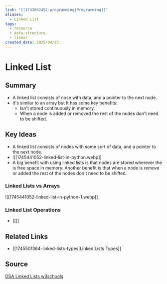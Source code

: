 ```yaml
---
link: "[[1743802452-programming|Programming]]"
aliases:
  - Linked List
tags:
  - resource
  - data-structure
  - linear
created_date: 2025/04/23
---
```

# Linked List
## Summary
- A linked list consists of nose with data, and a pointer to the next node.
- It's similar to an array but It has some key benefits:
	- Isn't stored continuously in memory.
	- When a node is added or removed the rest of the nodes don't need to be shifted.
## Key Ideas
- A linked list consists of nodes with some sort of data, and a pointer to the next node.
- ![[1745441052-linked-list-in-python.webp]]
- A big benefit with using linked lists is that nodes are stored wherever the is free space in memory. Another benefit is that when a node is remove or added the rest of the nodes don't need to be shifted.
### Linked Lists vs Arrays
![[1745441052-linked-list-in-python-1.webp]]
### Linked List Operations
- [[]]

## Related Links
- [[1745501364-linked-lists-types|Linked Lists Types]]
## Source
[DSA Linked Lists w3schools](https://www.w3schools.com/dsa/dsa_theory_linkedlists.php) 
